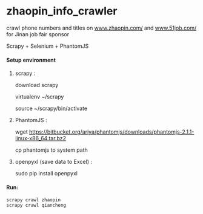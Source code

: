 # zhaopin_info_crawler
crawl phone numbers and titles on www.zhaopin.com/ and www.51job.com/ for Jinan job fair sponsor

Scrapy + Selenium + PhantomJS

#### Setup environment
1. scrapy : 

    download scrapy

    virtualenv ~/scrapy

    source ~/scrapy/bin/activate

2. PhantomJS :

    wget https://bitbucket.org/ariya/phantomjs/downloads/phantomjs-2.1.1-linux-x86_64.tar.bz2

    cp phantomjs to system path

3.  openpyxl (save data to Excel) :
  
    sudo pip  install openpyxl

#### Run:

    scrapy crawl zhaopin
    scrapy crawl qiancheng
